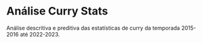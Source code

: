 # Análise Curry Stats

Análise descritiva e preditiva das estatísticas de curry da temporada 2015-2016 até 2022-2023.
